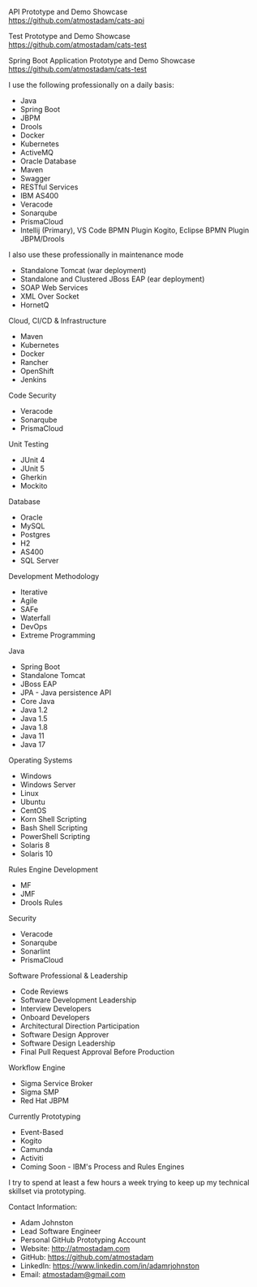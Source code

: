

API Prototype and Demo Showcase<br/>
<https://github.com/atmostadam/cats-api>

Test Prototype and Demo Showcase<br/>
<https://github.com/atmostadam/cats-test>

Spring Boot Application Prototype and Demo Showcase<br/>
<https://github.com/atmostadam/cats-test>

I use the following professionally on a daily basis:
 - Java
 - Spring Boot
 - JBPM
 - Drools
 - Docker
 - Kubernetes
 - ActiveMQ
 - Oracle Database
 - Maven
 - Swagger
 - RESTful Services
 - IBM AS400
 - Veracode
 - Sonarqube
 - PrismaCloud
 - Intellij (Primary), VS Code BPMN Plugin Kogito, Eclipse BPMN Plugin JBPM/Drools

I also use these professionally in maintenance mode
 - Standalone Tomcat (war deployment)
 - Standalone and Clustered JBoss EAP (ear deployment)
 - SOAP Web Services
 - XML Over Socket
 - HornetQ

Cloud, CI/CD & Infrastructure
 - Maven
 - Kubernetes
 - Docker
 - Rancher
 - OpenShift
 - Jenkins

Code Security
 - Veracode
 - Sonarqube
 - PrismaCloud

Unit Testing
 - JUnit 4
 - JUnit 5
 - Gherkin
 - Mockito

Database
 - Oracle
 - MySQL
 - Postgres
 - H2
 - AS400
 - SQL Server

Development Methodology
 - Iterative
 - Agile
 - SAFe
 - Waterfall
 - DevOps
 - Extreme Programming
 
Java
 - Spring Boot
 - Standalone Tomcat
 - JBoss EAP
 - JPA - Java persistence API
 - Core Java
 - Java 1.2
 - Java 1.5
 - Java 1.8
 - Java 11
 - Java 17
 
Operating Systems
 - Windows
 - Windows Server
 - Linux
 - Ubuntu
 - CentOS
 - Korn Shell Scripting
 - Bash Shell Scripting
 - PowerShell Scripting
 - Solaris 8
 - Solaris 10
 
Rules Engine Development
 - MF
 - JMF
 - Drools Rules
 
 Security
 - Veracode
 - Sonarqube
 - Sonarlint
 - PrismaCloud
 
Software Professional & Leadership
 - Code Reviews
 - Software Development Leadership
 - Interview Developers
 - Onboard Developers
 - Architectural Direction Participation
 - Software Design Approver
 - Software Design Leadership
 - Final Pull Request Approval Before Production

Workflow Engine
 - Sigma Service Broker
 - Sigma SMP
 - Red Hat JBPM

Currently Prototyping
 - Event-Based
 - Kogito
 - Camunda
 - Activiti
 - Coming Soon - IBM's Process and Rules Engines

I try to spend at least a few hours a week trying to keep up my technical skillset via prototyping.

Contact Information:

 - Adam Johnston
 - Lead Software Engineer
 - Personal GitHub Prototyping Account
 - Website: <http://atmostadam.com>
 - GitHub: <https://github.com/atmostadam>
 - LinkedIn: <https://www.linkedin.com/in/adamrjohnston>
 - Email: atmostadam@gmail.com
